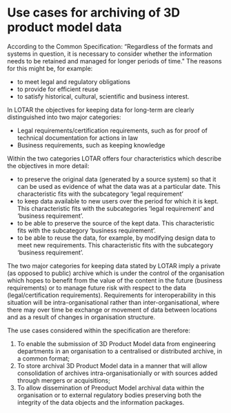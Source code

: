 # Use cases for archiving of 3D product model data
According to the Common Specification: “Regardless of the formats and systems in question, it is necessary to consider whether the information needs to be retained and managed for longer periods of time." The reasons for this might be, for example:

+	to meet legal and regulatory obligations
+	to provide for efficient reuse
+	to satisfy historical, cultural, scientific and business interest.
  
In LOTAR the objectives for keeping data for long-term are clearly distinguished into two major categories:

+	Legal requirements/certification requirements, such as for proof of technical documentation for actions in law
+	Business requirements, such as keeping knowledge
  
Within the two categories LOTAR offers four characteristics which describe the objectives in more detail:

+	to preserve the original data (generated by a source system) so that it can be used as evidence of what the data was at a particular date. This characteristic fits with the subcategory ‘legal requirement’
+	to keep data available to new users over the period for which it is kept. This characteristic fits with the subcategories ‘legal requirement’ and ‘business requirement’.
+	to be able to preserve the source of the kept data. This characteristic fits with the subcategory ‘business requirement’.
+	to be able to reuse the data, for example, by modifying design data to meet new requirements. This characteristic fits with the subcategory ‘business requirement’.
  
The two major categories for keeping data stated by LOTAR imply a private (as opposed to public) archive which is under the control of the organisation which hopes to benefit from the value of the content in the future (business requirements) or to manage future risk with respect to the data (legal/certification requirements). Requirements for interoperability in this situation will be intra-organisational rather than inter-organisational, where there may over time be exchange or movement of data between locations and as a result of changes in organisation structure. 

The use cases considered within the specification are therefore:

1.	To enable the submission of 3D Product Model data from engineering departments in an organisation to a centralised or distributed archive, in a common format;
2.	To store archival 3D Product Model data in a manner that will allow consolidation of archives intra-organisationially or with sources added through mergers or acquisitions;
3.	To allow dissemination of Preoduct Model archival data within the organisation or to external regulatory bodies preserving both the integrity of the data objects and the information packages.
